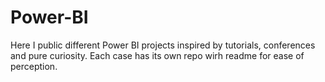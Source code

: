 # Power-BI
Here I public different Power BI projects inspired by tutorials, conferences and pure curiosity.
Each case has its own repo wirh readme for ease of perception.
